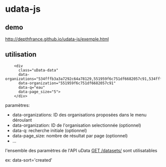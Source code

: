 # udata-js

##  demo
http://depthfrance.github.io/udata-js/exemple.html

## utilisation
        <div 
          class="uData-data" 
          data-organizations="534fffb3a3a7292c64a78129,551959f6c751df6682057c91,534fffb9a3a7292c64a7814f,558bef88c751df1fd9a453b9,55896c18c751df5864a453b9,558bf578c751df2f9ea453ea,534fff4ea3a7292c64a77cab" 
          data-organization="551959f6c751df6682057c91" 
          data-q="eau"
          data-page_size="5">
        </div>

paramètres:
  - data-organizations: ID des organisations proposées dans le menu déroulant
  - data-organization: ID de l'organisation selectionnée (optionnel)
  - data-q: recherche initiale (optionnel)
  - data-page_size: nombre de résultat par page (optionnel)
  - ...
  
l'ensemble des paramètres de l'API uData [GET /datasets/](https://www.data.gouv.fr/fr/apidoc/#!/datasets/list_datasets) sont utilisatables

ex: data-sort='created'
  

